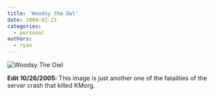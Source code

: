 ```yaml
---
title: 'Woodsy the Owl'
date: 2004-02-21
categories:
  - personal
authors:
  - ryan
---
```


![Woodsy The Owl](/images/woodsy_owl.jpg)

**Edit 10/26/2005:** This image is just another one of the fatalities of the server crash that killed KMorg.
